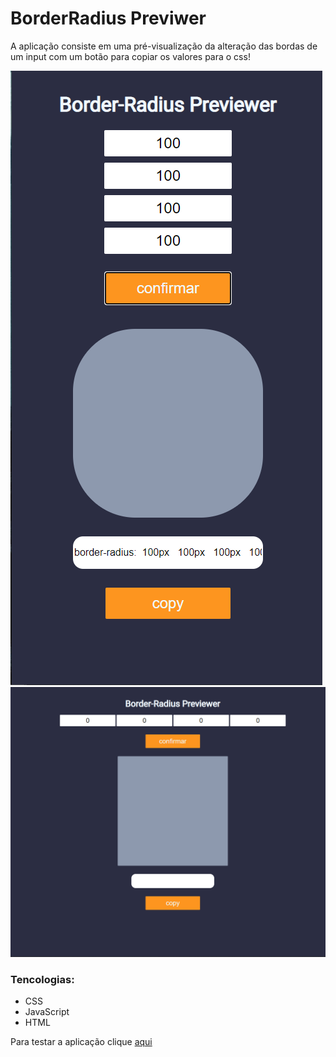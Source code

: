 # BorderRadius Previwer

A aplicação consiste em uma pré-visualização da alteração das bordas de um input com um botão para copiar os valores para o css!

![](/img/img1.png)
![](/img/img2.png)

### Tencologias:
* CSS
* JavaScript
* HTML

Para testar a aplicação clique [aqui](https://izaquejr.github.io/borderRadiusPreviwer/)
